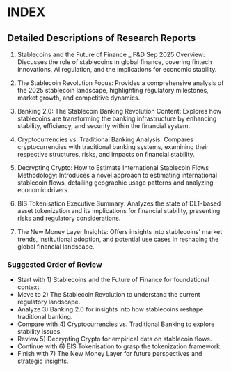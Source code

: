 # INDEX

## Detailed Descriptions of Research Reports

1) Stablecoins and the Future of Finance _ F&D Sep 2025
   Overview: Discusses the role of stablecoins in global finance, covering fintech innovations, AI regulation, and the implications for economic stability.

2) The Stablecoin Revolution
   Focus: Provides a comprehensive analysis of the 2025 stablecoin landscape, highlighting regulatory milestones, market growth, and competitive dynamics.

3) Banking 2.0: The Stablecoin Banking Revolution
   Content: Explores how stablecoins are transforming the banking infrastructure by enhancing stability, efficiency, and security within the financial system.

4) Cryptocurrencies vs. Traditional Banking
   Analysis: Compares cryptocurrencies with traditional banking systems, examining their respective structures, risks, and impacts on financial stability.

5) Decrypting Crypto: How to Estimate International Stablecoin Flows
   Methodology: Introduces a novel approach to estimating international stablecoin flows, detailing geographic usage patterns and analyzing economic drivers.

6) BIS Tokenisation
   Executive Summary: Analyzes the state of DLT-based asset tokenization and its implications for financial stability, presenting risks and regulatory considerations.

7) The New Money Layer
   Insights: Offers insights into stablecoins' market trends, institutional adoption, and potential use cases in reshaping the global financial landscape.

### Suggested Order of Review

- Start with 1) Stablecoins and the Future of Finance for foundational context.
- Move to 2) The Stablecoin Revolution to understand the current regulatory landscape.
- Analyze 3) Banking 2.0 for insights into how stablecoins reshape traditional banking.
- Compare with 4) Cryptocurrencies vs. Traditional Banking to explore stability issues.
- Review 5) Decrypting Crypto for empirical data on stablecoin flows.
- Continue with 6) BIS Tokenisation to grasp the tokenization framework.
- Finish with 7) The New Money Layer for future perspectives and strategic insights.
